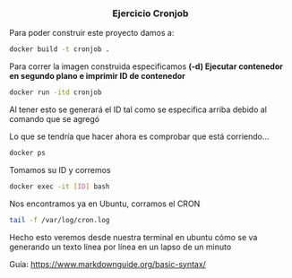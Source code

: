 ### <center>Ejercicio Cronjob  </center>

Para poder construir este proyecto damos a:
```sh
docker build -t cronjob .
```
Para correr la imagen construida especificamos 
<strong>(-d) Ejecutar contenedor en segundo plano e imprimir ID de contenedor </strong>
```sh
docker run -itd cronjob
```
Al tener esto se generará el ID tal como se especifica arriba debido al comando que se agregó

Lo que se tendría que hacer ahora es comprobar que está corriendo...
```sh
docker ps
```
 Tomamos su ID y corremos
```sh
docker exec -it [ID] bash
```
Nos encontramos ya en Ubuntu, corramos el CRON
```sh
tail -f /var/log/cron.log
```
Hecho esto veremos desde nuestra terminal en ubuntu cómo se va generando un texto línea por línea en un lapso de un minuto

Guía: https://www.markdownguide.org/basic-syntax/

